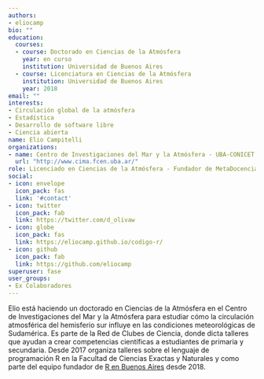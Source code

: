```yaml
---
authors:
- eliocamp
bio: ""
education:
  courses:
  - course: Doctorado en Ciencias de la Atmósfera
    year: en curso
    institution: Universidad de Buenos Aires
  - course: Licenciatura en Ciencias de la Atmósfera
    institution: Universidad de Buenos Aires
    year: 2018
email: ""
interests:
- Circulación global de la atmósfera
- Estadística
- Desarrollo de software libre
- Ciencia abierta
name: Elio Campitelli
organizations:
- name: Centro de Investigaciones del Mar y la Atmósfera - UBA-CONICET
  url: "http://www.cima.fcen.uba.ar/"
role: Licenciado en Ciencias de la Atmósfera - Fundador de MetaDocencia
social:
- icon: envelope
  icon_pack: fas
  link: '#contact'
- icon: twitter
  icon_pack: fab
  link: https://twitter.com/d_olivaw
- icon: globe
  icon_pack: fas
  link: https://eliocamp.github.io/codigo-r/
- icon: github
  icon_pack: fab
  link: https://github.com/eliocamp
superuser: fase
user_groups:
- Ex Colaboradores
---
```


Elio está haciendo un doctorado en Ciencias de la Atmósfera en el Centro de Investigaciones del Mar y la Atmósfera para estudiar cómo la circulación atmosférica del hemisferio sur influye en las condiciones meteorológicas de Sudamérica. Es parte de la Red de Clubes de Ciencia, donde dicta talleres que ayudan a crear competencias científicas a estudiantes de primaria y secundaria. Desde 2017 organiza talleres sobre el lenguaje de programación R en la Facultad de Ciencias Exactas y Naturales y como parte del equipo fundador de [R en Buenos Aires](https://renbaires.github.io/) desde 2018.
